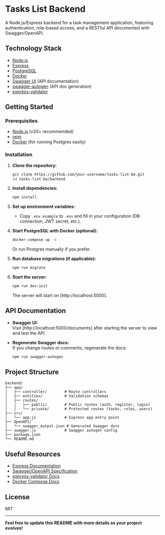 # Tasks List Backend

A Node.js/Express backend for a task management application, featuring authentication, role-based access, and a RESTful API documented with Swagger/OpenAPI.

## Technology Stack

- [Node.js](https://nodejs.org/)
- [Express](https://expressjs.com/)
- [PostgreSQL](https://www.postgresql.org/docs/)
- [Docker](https://www.docker.com/)
- [Swagger UI](https://swagger.io/tools/swagger-ui/) (API documentation)
- [swagger-autogen](https://www.npmjs.com/package/swagger-autogen) (API doc generation)
- [express-validator](https://express-validator.github.io/docs/)

## Getting Started

### Prerequisites

- [Node.js](https://nodejs.org/) (v20+ recommended)
- [npm](https://www.npmjs.com/)
- [Docker](https://www.docker.com/) (for running Postgres easily)

### Installation

1. **Clone the repository:**

   ```sh
   git clone https://github.com/your-username/tasks-list-be.git
   cd tasks-list-be/backend
   ```

2. **Install dependencies:**

   ```sh
   npm install
   ```

3. **Set up environment variables:**

   - Copy `.env.example` to `.env` and fill in your configuration (DB connection, JWT secret, etc.).

4. **Start PostgreSQL with Docker (optional):**

   ```sh
   docker-compose up -d
   ```

   Or run Postgres manually if you prefer.

5. **Run database migrations (if applicable):**

   ```sh
   npm run migrate
   ```

6. **Start the server:**
   ```sh
   npm run dev:init
   ```
   The server will start on [http://localhost:5000].

## API Documentation

- **Swagger UI:**  
  Visit [http://localhost:5000/documents] after starting the server to view and test the API.

- **Regenerate Swagger docs:**  
  If you change routes or comments, regenerate the docs:
  ```sh
  npm run swagger-autogen
  ```

## Project Structure

```
backend/
├── app/
│   ├── controller/        # Route controllers
│   ├── entities/          # Validation schemas
│   ├── routes/
│   │   ├── public/        # Public routes (auth, register, login)
│   │   └── private/       # Protected routes (tasks, roles, users)
├── src/
│   └── app.js             # Express app entry point
├── OpenAPI/
│   └── swagger_output.json # Generated Swagger docs
├── swagger.js             # Swagger autogen config
├── package.json
└── README.md
```

## Useful Resources

- [Express Documentation](https://expressjs.com/)
- [Swagger/OpenAPI Specification](https://swagger.io/specification/)
- [express-validator Docs](https://express-validator.github.io/docs/)
- [Docker Compose Docs](https://docs.docker.com/compose/)

## License

MIT

---

**Feel free to update this README with more details as your project evolves!**
